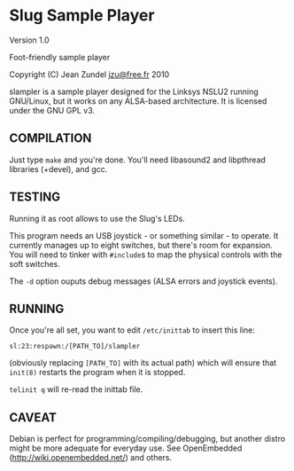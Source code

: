 Slug Sample Player
==================

Version 1.0

Foot-friendly sample player

Copyright (C) Jean Zundel <jzu@free.fr> 2010 

slampler is a sample player designed for the Linksys NSLU2 running GNU/Linux,
but it works on any ALSA-based architecture. 
It is licensed under the GNU GPL v3.


COMPILATION
-----------

Just type `make` and you're done. You'll need libasound2 and libpthread
libraries (+devel), and gcc.


TESTING
-------

Running it as root allows to use the Slug's LEDs.

This program needs an USB joystick - or something similar - to operate. It
currently manages up to eight switches, but there's room for
expansion. You will need to tinker with `#include`s to map the physical
controls with the soft switches.

The `-d` option ouputs debug messages (ALSA errors and joystick events).


RUNNING
-------

Once you're all set, you want to edit `/etc/inittab` to insert this line:

`sl:23:respawn:/[PATH_TO]/slampler`

(obviously replacing `[PATH_TO]` with its actual path)
which will ensure that `init(8)` restarts the program when it is stopped.

`telinit q` will re-read the inittab file.


CAVEAT
------

Debian is perfect for programming/compiling/debugging, but 
another distro might be more adequate for everyday use.
See OpenEmbedded (http://wiki.openembedded.net/) and others.


<!-- Convert to HTML using markdown -->
